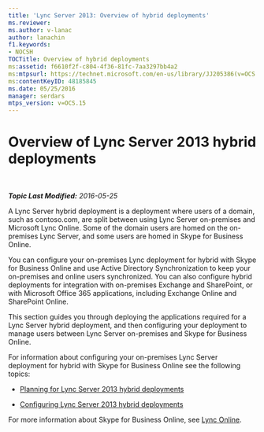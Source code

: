 ```yaml
---
title: 'Lync Server 2013: Overview of hybrid deployments'
ms.reviewer: 
ms.author: v-lanac
author: lanachin
f1.keywords:
- NOCSH
TOCTitle: Overview of hybrid deployments
ms:assetid: f6610f2f-c804-4f36-81fc-7aa3297bb4a2
ms:mtpsurl: https://technet.microsoft.com/en-us/library/JJ205386(v=OCS.15)
ms:contentKeyID: 48185845
ms.date: 05/25/2016
manager: serdars
mtps_version: v=OCS.15
---
```


<div data-xmlns="http://www.w3.org/1999/xhtml">

<div class="topic" data-xmlns="http://www.w3.org/1999/xhtml" data-msxsl="urn:schemas-microsoft-com:xslt" data-cs="https://msdn.microsoft.com/">

<div data-asp="https://msdn2.microsoft.com/asp">

# Overview of Lync Server 2013 hybrid deployments

</div>

<div id="mainSection">

<div id="mainBody">

<span> </span>

_**Topic Last Modified:** 2016-05-25_

A Lync Server hybrid deployment is a deployment where users of a domain, such as contoso.com, are split between using Lync Server on-premises and Microsoft Lync Online. Some of the domain users are homed on the on-premises Lync Server, and some users are homed in Skype for Business Online.

You can configure your on-premises Lync deployment for hybrid with Skype for Business Online and use Active Directory Synchronization to keep your on-premises and online users synchronized. You can also configure hybrid deployments for integration with on-premises Exchange and SharePoint, or with Microsoft Office 365 applications, including Exchange Online and SharePoint Online.

This section guides you through deploying the applications required for a Lync Server hybrid deployment, and then configuring your deployment to manage users between Lync Server on-premises and Skype for Business Online.

For information about configuring your on-premises Lync Server deployment for hybrid with Skype for Business Online see the following topics:

  - [Planning for Lync Server 2013 hybrid deployments](lync-server-2013-planning-for-hybrid-deployments.md)

  - [Configuring Lync Server 2013 hybrid deployments](lync-server-2013-configuring-hybrid-deployments.md)

For more information about Skype for Business Online, see [Lync Online](https://go.microsoft.com/fwlink/p/?linkid=282396).

</div>

<span> </span>

</div>

</div>

</div>

